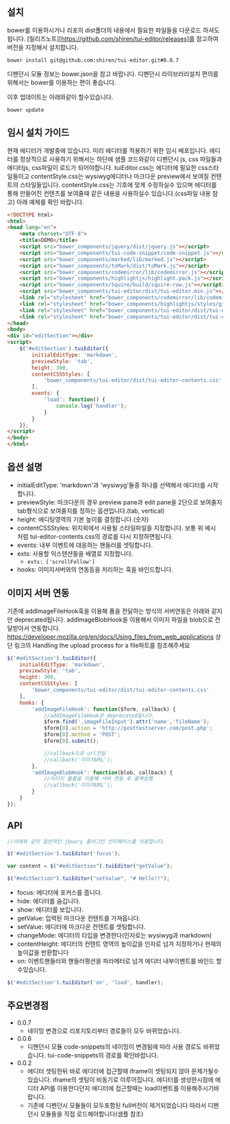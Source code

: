 ## 설치

bower를 이용하시거나 리포의 dist폴더의 내용에서 필요한 파일들을 다운로드 하셔도 됩니다.
[릴리즈노트][https://github.com/shiren/tui-editor/releases]를 참고하여 버전을 지정해서 설치합니다.

```
bower install git@github.com:shiren/tui-editor.git#0.0.7
```

디펜던시 모듈 정보는 bower.json을 참고 바랍니다.
디펜던시 라이브러리설치 편의를 위해서는 bower를 이용하는 편이 좋습니다.

이후 업데이트는 아래와같이 할수있습니다.

```
bower update
```

## 임시 설치 가이드

현재 에디터가 개발중에 있습니다. 미리 에디터를 적용하기 위한 임시 배포입니다.
에디터를 정상적으로 사용하기 위해서는 하단에 샘플 코드와같이 디펜던시 js, css 파일들과 에디터js, css파일이 로드가 되어야합니다.
tuiEditor.css는 에디터에 필요한 css스타일들이고
contentStyle.css는 wysiwyg에디터나 마크다운 preview에서 보여질 컨텐트의 스타일들입니다.
contentStyle.css는 기호에 맞게 수정하실수 있으며 에디터를 통해 만들어진 컨텐츠를 보여줄때 같은 내용을 사용하실수 있습니다.(css파일 내용 참고)
아래 예제를 확인 바랍니다.

``` html
<!DOCTYPE html>
<html>
<head lang="en">
    <meta charset="UTF-8">
    <title>DEMO</title>
    <script src="bower_components/jquery/dist/jquery.js"></script>
    <script src="bower_components/tui-code-snippet/code-snippet.js"></script>
    <script src="bower_components/marked/lib/marked.js"></script>
    <script src="bower_components/toMark/dist/toMark.js"></script>
    <script src="bower_components/codemirror/lib/codemirror.js"></script>
    <script src="bower_components/highlightjs/highlight.pack.js"></script>
    <script src="bower_components/Squire/build/squire-raw.js"></script>
    <script src="bower_components/tui-editor/dist/tui-editor.min.js"></script>
    <link rel="stylesheet" href="bower_components/codemirror/lib/codemirror.css">
    <link rel="stylesheet" href="bower_components/highlightjs/styles/github.css">
    <link rel="stylesheet" href="bower_components/tui-editor/dist/tui-editor.css">
    <link rel="stylesheet" href="bower_components/tui-editor/dist/tui-editor-contents.css">
</head>
<body>
<div id="editSection"></div>
<script>
    $('#editSection').tuiEditor({
        initialEditType: 'markdown',
        previewStyle: 'tab',
        height: 300,
        contentCSSStyles: [
            'bower_components/tui-editor/dist/tui-editor-contents.css'
        ],
        events: {
            'load': function() {
                console.log('handler');
            }
        }
    });
</script>
</body>
</html>
```

## 옵션 설명

* initialEditType: 'markdown'과 'wysiwyg'둘중 하나를 선택해서 에디터를 시작합니다.
* previewStyle: 마크다운의 경우 preview pane과 edit pane을 2단으로 보여줄지 tab형식으로 보여줄지를 정하는 옵션입니다.(tab, vertical)
* height: 에디팅영역의 기본 높이를 결정합니다.(숫자)
* contentCSSStyles: 위지윅에서 사용될 스타일파일을 지정합니다. 보통 위 예시 처럼 tui-editor-contents.css의 경로를 다시 지정하면됩니다.
* events: 내부 이벤트에 대응하는 핸들러를 셋팅합니다.
* exts: 사용할 익스텐션들을 배열로 지정합니다.
    * `exts: ['scrollFollow']`
* hooks: 이미지서버와의 연동등을 처리하는 훅을 바인드합니다.

## 이미지 서버 연동

기존에 addImageFileHook훅을 이용해  폼을 전달하는 방식의 서버연동은 아래와 같지만 deprecated됩니다.
addImageBlobHook을 이용해서 이미지 파일을 blob으로 전달받아서 연동합니다.
https://developer.mozilla.org/en/docs/Using_files_from_web_applications
상단 링크의 Handling the upload process for a file파트를 참조해주세요


``` javascript
$('#editSection').tuiEditor({
    initialEditType: 'markdown',
    previewStyle: 'tab',
    height: 300,
    contentCSSStyles: [
        'bower_components/tui-editor/dist/tui-editor-contents.css'
    ],
    hooks: {
        'addImageFileHook': function($form, callback) {
            //addImageFileHook은 deprecated됩니다.
            $form.find('.imageFileInput').attr('name','fileName');
            $form[0].action = 'http://posttestserver.com/post.php';
            $form[0].method = 'POST';
            $form[0].submit();

            //callback으로 url전달
            //callback('이미지URL');
        },
        'addImageBlobHook': function(blob, callback) {
            //이미지 블롭을 이용해 서버 연동 후 콜백실행
            //callback('이미지URL');
        }
    }
});
```

## API

``` javascript
//아래와 같이 일반적인 jQuery 플러그인 인터페이스를 이용합니다.

$('#editSection').tuiEditor('focus');

var content = $("#editSection").tuiEditor("getValue");

$("#editSection").tuiEditor("setValue", "# Hello!!");
```

* focus: 에디터에 포커스를 줍니다.
* hide: 에디터를 숨깁니다.
* show: 에디터를 보입니다.
* getValue: 입력된 마크다운 컨텐트를 가져옵니다.
* setValue: 에디터에 마크다운 컨텐트를 셋팅합니다.
* changeMode: 에디터의 타입을 변경한다(인자로는 wysiwyg과 markdown)
* contentHeight: 에디터의 컨텐트 영역의 높이값을 인자로 넘겨 지정하거나 현재의 높이값을 반환합니다
* on: 이벤트핸들러와 핸들러평션을 파라메터로 넘겨 에디터 내부이벤트를 바인드 할수있습니다.

``` javascript
$('#editSection').tuiEditor('on', 'load', handler);
```

## 주요변경점
* 0.0.7
    * 네이밍 변경으로 리포지토리부터 경로들이 모두 바뀌었습니다.
* 0.0.6
    * 디펜던시 모듈 code-snippets의 네이밍이 변경됨에 따라 사용 경로도 바뀌었습니다. tui-code-snippets의 경로를 확인바랍니다.
* 0.0.2
    * 에디터 셋팅한뒤 바로 에디터에 접근할때 iframe이 셋팅되지 않아 문제가될수있습니다.
    iframe의 셋팅이 비동기로 이루어집니다. 에디터를 생성한시점에 에디터 API를 이용한다던지 에디터에 접근할때는 load이벤트를 이용해주시기바랍니다.
    * 기존에 디펜던시 모듈들이 모두포함된 full버전이 제거되었습니다 따라서 디펜던시 모듈들을 직접 로드해야합니다(샘플 참조)
